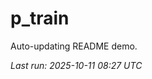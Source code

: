 # p_train

Auto-updating README demo.

<!--START_SECTION:status-->
_Last run: 2025-10-11 08:27 UTC_
<!--END_SECTION:status-->











































































































































































































































































































































































































































































































































































































































































































































































































































































































































































































































































































































